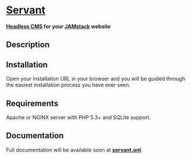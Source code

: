 # [Servant](https://servant.onl/)

**[Headless CMS](https://en.wikipedia.org/wiki/Headless_CMS) for your [JAMstack](https://jamstack.org/) website**

## Description

## Installation
Open your installation URL in your browser and you will be guided through the easiest installation process you have ever seen.

## Requirements
Apache or NGINX server with PHP 5.3+ and SQLite support.

## Documentation
Full documentation will be available soon at **[servant.onl](https://servant.onl/)**.